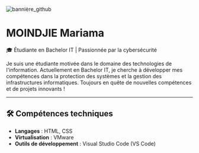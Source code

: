 ![bannière_github](https://github.com/user-attachments/assets/c95db06b-3e0f-4ea5-a561-47e6bde4df51)
# MOINDJIE Mariama

🎓 Étudiante en Bachelor IT | Passionnée par la cybersécurité

Je suis une étudiante motivée dans le domaine des technologies de l'information. 
Actuellement en Bachelor IT, je cherche à développer mes compétences dans la protection des systèmes et la gestion des infrastructures informatiques.
Toujours en quête de nouvelles compétences et de projets innovants !

---

## 🛠️ Compétences techniques

- **Langages** : HTML, CSS  
- **Virtualisation** : VMware  
- **Outils de développement** : Visual Studio Code (VS Code)

